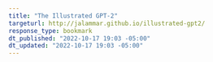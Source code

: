 ```yaml
---
title: "The Illustrated GPT-2"
targeturl: http://jalammar.github.io/illustrated-gpt2/ 
response_type: bookmark
dt_published: "2022-10-17 19:03 -05:00"
dt_updated: "2022-10-17 19:03 -05:00"
---
```

